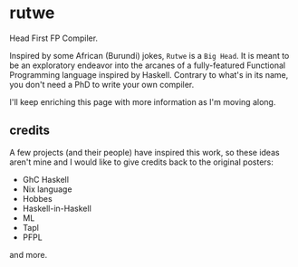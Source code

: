 # rutwe
Head First FP Compiler.

Inspired by some African (Burundi) jokes, `Rutwe` is a `Big Head`. It is meant to be an exploratory endeavor into
the arcanes of a fully-featured Functional Programming language inspired by Haskell. Contrary to what's in its name,
you don't need a PhD to write your own compiler.

I'll keep enriching this page with more information as I'm moving along.

## credits

A few projects (and their people) have inspired this work, so these ideas aren't mine and I would like to give credits
back to the original posters:

- GhC Haskell
- Nix language
- Hobbes
- Haskell-in-Haskell
- ML
- Tapl
- PFPL

and more.
